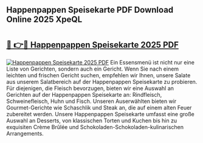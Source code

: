 ## Happenpappen Speisekarte PDF Download Online 2025 XpeQL

# <h2><a href="http://gcdkcci.nevu.top/?p=Happenpappen+Speisekarte">🔗 👉🔴 Happenpappen Speisekarte 2025 PDF</a></h2>

[![Happenpappen Speisekarte 2025 PDF](https://i.imgur.com/dBaPXMq.png)](http://gcdkcci.nevu.top/?p=Happenpappen+Speisekarte)
Ein Essensmenü ist nicht nur eine Liste von Gerichten, sondern auch ein Gericht. Wenn Sie nach einem leichten und frischen Gericht suchen, empfehlen wir Ihnen, unsere Salate aus unserem Salatbereich auf der Happenpappen Speisekarte zu probieren. Für diejenigen, die Fleisch bevorzugen, bieten wir eine Auswahl an Gerichten auf der Happenpappen Speisekarte an: Rindfleisch, Schweinefleisch, Huhn und Fisch. Unseren Auserwählten bieten wir Gourmet-Gerichte wie Schaschlik und Steak an, die auf einem alten Feuer zubereitet werden. Unsere Happenpappen Speisekarte umfasst eine große Auswahl an Desserts, von klassischen Torten und Kuchen bis hin zu exquisiten Crème Brûlée und Schokoladen-Schokoladen-kulinarischen Arrangements.
